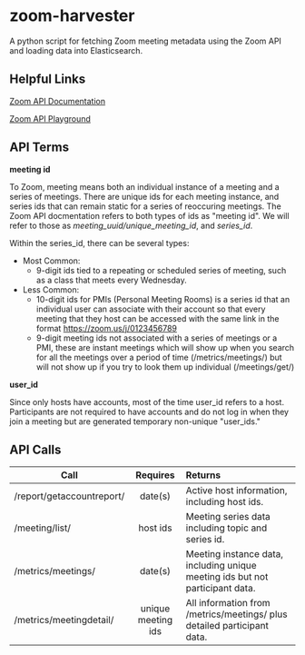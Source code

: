 # zoom-harvester

A python script for fetching Zoom meeting metadata using the Zoom API and loading data into Elasticsearch.

## Helpful Links

[Zoom API Documentation](https://zoom.github.io/api/)

[Zoom API Playground](https://developer.zoom.us/playground/)

## API Terms

**meeting id**

To Zoom, meeting means both an individual instance of a meeting and a series of meetings. There are unique ids for each meeting instance, and series ids that can remain static for a series of reoccuring meetings. The Zoom API docmentation refers to both types of ids as "meeting id". We will refer to those as _meeting_uuid/unique_meeting_id_, and _series_id_.

Within the series_id, there can be several types:
- Most Common:
    * 9-digit ids tied to a repeating or scheduled series of meeting, such as a class that meets every Wednesday.
- Less Common:
    * 10-digit ids for PMIs (Personal Meeting Rooms) is a series id that an individual user can associate with their account so that every meeting that they host can be accessed with the same link in the format https://zoom.us/j/0123456789
    * 9-digit meeting ids not associated with a series of meetings or a PMI, these are instant meetings which will show up when you search for all the meetings over a period of time (/metrics/meetings/) but will not show up if you try to look them up individual (/meetings/get/)

**user_id**

Since only hosts have accounts, most of the time user_id refers to a host. Participants are not required to have accounts and do not log in when they join a meeting but are generated temporary non-unique "user_ids."


## API Calls

| Call                       | Requires          | Returns |
| -------------------------- |:-----------------:| :-------            |
| /report/getaccountreport/  | date(s)           |  Active host information, including host ids.   |
| /meeting/list/             | host ids          |  Meeting series data including topic and series id.  |
| /metrics/meetings/         | date(s)           |  Meeting instance data, including unique meeting ids but not participant data. |
| /metrics/meetingdetail/    | unique meeting ids |  All information from /metrics/meetings/ plus detailed participant data. |
